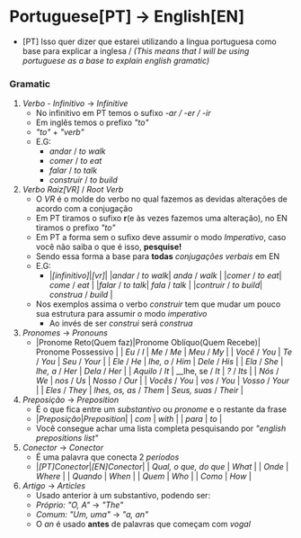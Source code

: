 # Portuguese[PT] -> English[EN]
- [PT] Isso quer dizer que estarei utilizando a lingua portuguesa como base para explicar a inglesa / _(This means that I will be using portuguese as a base to explain english gramatic)_

### Gramatic
1. _Verbo_ - _Infinitivo_ -> _Infinitive_
	- No infinitivo em PT temos o sufixo _-ar / -er / -ir_
	- Em inglês temos o prefixo _"to"_
	- _"to"_ + _"verb"_
	- E.G:
		- _andar_ / _to walk_
		- _comer_ / _to eat_
		- _falar_ / _to talk_
		- _construir_ / _to build_
2. _Verbo Raiz[VR]_ / _Root Verb_
	- O _VR_ é o molde do verbo no qual fazemos as devidas alterações de acordo com a conjugação
	- Em PT tiramos o sufixo __r__(e às vezes fazemos uma alteração), no EN tiramos o prefixo _"to"_
	- Em PT a forma sem o sufixo deve assumir o modo _Imperativo_, caso você não saiba o que é isso, __pesquise!__
	- Sendo essa forma a base para __todas__ _conjugações verbais_ em EN
	- E.G:
		- |_[infinitivo]_|_[vr]_|
		  |_andar_ / _to walk_| _anda_ / _walk_ |
		  |_comer_ / _to eat_| _come_ / _eat_ |
		  |_falar_ / _to talk_| _fala_ / _talk_ |
		  |_contruir_ / _to build_| _construa_ / _build_ |
	- Nos exemplos assima o verbo _construir_ tem que mudar um pouco sua estrutura para assumir o modo _imperativo_
		- Ao invés de ser _construi_ será _construa_
3. _Pronomes_ -> _Pronouns_
	- |Pronome Reto(Quem faz)|Pronome Oblíquo(Quem Recebe)| Pronome Possessivo |
	  | _Eu_ 	/ _I_ 		| _Me_ / _Me_ | _Meu_ / _My_ |
	  | _Você_ 	/ _You_ 	| _Te_ / _You_ | _Seu_ / _Your_ |
	  | _Ele_ 	/ _He_ 		| _lhe, o_ / _Him_ | _Dele_ / _His_ |
	  | _Ela_ 	/ _She_ 	| _lhe, a_ / _Her_ | _Dela_ / _Her_ |
	  | _Aquilo_ / _It_ 	| __lhe, se / _It_ | _?_ / _Its_ |
	  | _Nós_ 	/ _We_ 		| _nos_ / _Us_ | _Nosso_ / _Our_ |
	  | _Vocês_ 	/ _You_ | _vos_ / _You_ | _Vosso_ / _Your_ |
	  | _Eles_ 	/ _They_ 	| _lhes, os, as_ / _Them_ | _Seus, suas_ / _Their_ |
4. _Preposição_ -> _Preposition_
	- É o que fica entre um _substantivo_ ou _pronome_ e o restante da frase
	- |_Preposição_|_Preposition_|
	  | _com_ | _with_ |
	  | _para_ | _to_ |
	- Você consegue achar uma lista completa pesquisando por _"english prepositions list"_
5. _Conector_ -> _Conector_
	- É uma palavra que conecta 2 _períodos_
	- |_[PT]Conector_|_[EN]Conector_|
	  | _Qual, o que, do que_ | _What_ |
	  | _Onde_ | _Where_ |
	  | _Quando_ | _When_ |
	  | _Quem_ | _Who_ |
	  | _Como_ | _How_ |
6. _Artigo_ -> _Articles_
	- Usado anterior à um substantivo, podendo ser:
	- _Próprio:_ _"O, A"_ -> _"The"_
	- _Comum:_ _"Um, uma"_ -> _"a, an"_
	- O _an_ é usado __antes__ de palavras que começam com _vogal_
